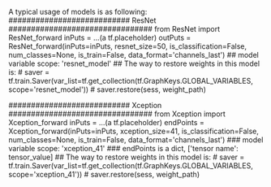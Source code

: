A typical usage of models is as following:
########################### ResNet ################################
    from ResNet import ResNet_forward
    inPuts = ...(a tf.placeholder)
    outPuts = ResNet_forward(inPuts=inPuts,
                             resnet_size=50,
                             is_classification=False,
                             num_classes=None,
                             is_train=False,
                             data_format='channels_last')
    ## model variable scope: 'resnet_model'
    ## The way to restore weights in this model is:
        # saver = tf.train.Saver(var_list=tf.get_collection(tf.GraphKeys.GLOBAL_VARIABLES, scope='resnet_model'))
        # saver.restore(sess, weight_path)


########################### Xception ################################
    from Xception import Xception_forward
    inPuts = ...(a tf.placeholder)
    endPoints = Xception_forward(inPuts=inPuts,
                             xception_size=41,
                             is_classification=False,
                             num_classes=None,
                             is_train=False,
                             data_format='channels_last')
    ### model variable scope: 'xception_41'
    ### endPoints is a dict, ['tensor name': tensor_value]
    ## The way to restore weights in this model is:
        # saver = tf.train.Saver(var_list=tf.get_collection(tf.GraphKeys.GLOBAL_VARIABLES, scope='xception_41'))
        # saver.restore(sess, weight_path)